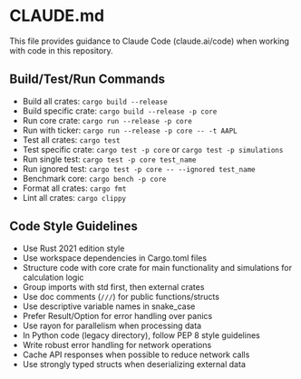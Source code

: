# CLAUDE.md

This file provides guidance to Claude Code (claude.ai/code) when working with code in this repository.

## Build/Test/Run Commands

- Build all crates: `cargo build --release`
- Build specific crate: `cargo build --release -p core`
- Run core crate: `cargo run --release -p core`
- Run with ticker: `cargo run --release -p core -- -t AAPL`
- Test all crates: `cargo test`
- Test specific crate: `cargo test -p core` or `cargo test -p simulations`
- Run single test: `cargo test -p core test_name`
- Run ignored test: `cargo test -p core -- --ignored test_name`
- Benchmark core: `cargo bench -p core`
- Format all crates: `cargo fmt`
- Lint all crates: `cargo clippy`

## Code Style Guidelines

- Use Rust 2021 edition style
- Use workspace dependencies in Cargo.toml files
- Structure code with core crate for main functionality and simulations for calculation logic
- Group imports with std first, then external crates
- Use doc comments (`///`) for public functions/structs
- Use descriptive variable names in snake_case
- Prefer Result/Option for error handling over panics
- Use rayon for parallelism when processing data
- In Python code (legacy directory), follow PEP 8 style guidelines
- Write robust error handling for network operations
- Cache API responses when possible to reduce network calls
- Use strongly typed structs when deserializing external data
